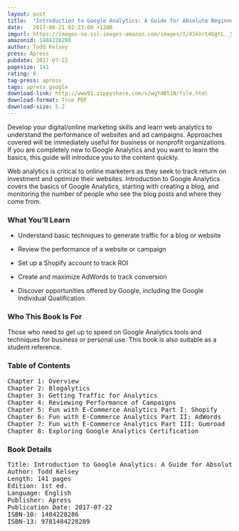 ```yaml
---
layout: post
title:  "Introduction to Google Analytics: A Guide for Absolute Beginners"
date:   2017-06-21 02:23:00 +1200
imgurl: https://images-na.ssl-images-amazon.com/images/I/41kVrt4GgtL._SL200_.jpg
amazonid: 1484228286
author: Todd Kelsey
press: Apress
pubdate: 2017-07-22
pagesize: 141
rating: 0
tag-press: apress
tags: apress google
download-link: http://www91.zippyshare.com/v/wgYdBt1N/file.html
download-format: True PDF
download-size: 5.2
---
```


Develop your digital/online marketing skills and learn web analytics to understand the performance of websites and ad campaigns. Approaches covered will be immediately useful for business or nonprofit organizations. If you are completely new to Google Analytics and you want to learn the basics, this guide will introduce you to the content quickly.

Web analytics is critical to online marketers as they seek to track return on investment and optimize their websites. Introduction to Google Analytics covers the basics of Google Analytics, starting with creating a blog, and monitoring the number of people who see the blog posts and where they come from.

### What You’ll Learn

- Understand basic techniques to generate traffic for a blog or website

- Review the performance of a website or campaign

- Set up a Shopify account to track ROI

- Create and maximize AdWords to track conversion

- Discover opportunities offered by Google, including the Google Individual Qualification

### Who This Book Is For

Those who need to get up to speed on Google Analytics tools and techniques for business or personal use. This book is also suitable as a student reference.

### Table of Contents
<pre>
Chapter 1: Overview
Chapter 2: Blogalytics
Chapter 3: Getting Traffic for Analytics
Chapter 4: Reviewing Performance of Campaigns
Chapter 5: Fun with E-Commerce Analytics Part I: Shopify
Chapter 6: Fun with E-Commerce Analytics Part II: AdWords
Chapter 7: Fun with E-Commerce Analytics Part III: Gumroad
Chapter 8: Exploring Google Analytics Certification
</pre>

### Book Details
<pre>
Title: Introduction to Google Analytics: A Guide for Absolute Beginners
Author: Todd Kelsey
Length: 141 pages
Edition: 1st ed.
Language: English
Publisher: Apress
Publication Date: 2017-07-22
ISBN-10: 1484228286
ISBN-13: 9781484228289
</pre>
